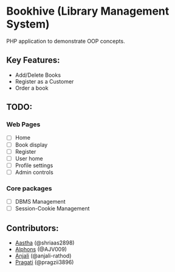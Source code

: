 # Bookhive (Library Management System)
PHP application to demonstrate OOP concepts.

## Key Features:
- Add/Delete Books
- Register as a Customer
- Order a book

## TODO:
### Web Pages
- [ ] Home
- [ ] Book display
- [ ] Register
- [ ] User home
- [ ] Profile settings
- [ ] Admin controls
### Core packages
- [ ] DBMS Management
- [ ] Session-Cookie Management

## Contributors:
- [Aastha](https://github.com/shriaas2898) (@shriaas2898)
- [Alphons](https://github.com/AJV009) (@AJV009)
- [Anjali](https://github.com/anjali-rathod) (@anjali-rathod)
- [Pragati](https://github.com/pragzii3896) (@pragzii3896)
